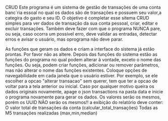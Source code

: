 CRUD
Este programa é um sistema de gestão de transações de uma conta banc´ria essoal no qual os dados são de transações e possuem seu valor,a categira do gasto e seu ID. O objetivo é completar esse sitema CRUD simples para ver dados de transação da sua conta pessoal, criar, editar e excluir transações. Também deve fazer com que o programa NUNCA pare, ou seja, caso ocorra um possível erro, deve validar as entradas, detectar erros e avisar o usuário, mas oprograma não deve parar.

As funções que geram os dados e criam a interface do sistema já estão prontas. Por favor não as altere.
Depois das funções do sistema estão as funções do programa no qual podem alterar à vontade, exceto o nome das funções. Ou seja, podem criar funções, adicionar ou remover parâmetros, mas não alterar o nome das funções existentes.
Coloque opções de navegabilidade em cada janela que o usuário estiver. Por exemplo, se ele escolher a opcao "alterar transacao" sem querer, tem que ter a opcao de voltar para a tela anterior ou inicial.
Caso por qualquer motivo queira os dados originais novamente, apage o json transactions na pasta data e inicie o programa novamente para gerar os dados. Os valores serão os mesmos, porém os UUID NÃO serão os mesmos!!
a exibição do relatório deve conter:
O valor total de transações da conta (calcular_total_transações)
Todas as M5 transações realizadas (max,min,median)
